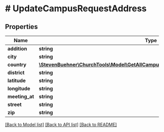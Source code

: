 # # UpdateCampusRequestAddress

## Properties

Name | Type | Description | Notes
------------ | ------------- | ------------- | -------------
**addition** | **string** |  |
**city** | **string** |  |
**country** | [**\StevenBuehner\ChurchTools\Model\GetAllCampuses200ResponseDataInnerAddressCountry**](GetAllCampuses200ResponseDataInnerAddressCountry.md) |  | [optional]
**district** | **string** |  |
**latitude** | **string** |  |
**longitude** | **string** |  |
**meeting_at** | **string** |  |
**street** | **string** |  |
**zip** | **string** |  |

[[Back to Model list]](../../README.md#models) [[Back to API list]](../../README.md#endpoints) [[Back to README]](../../README.md)
